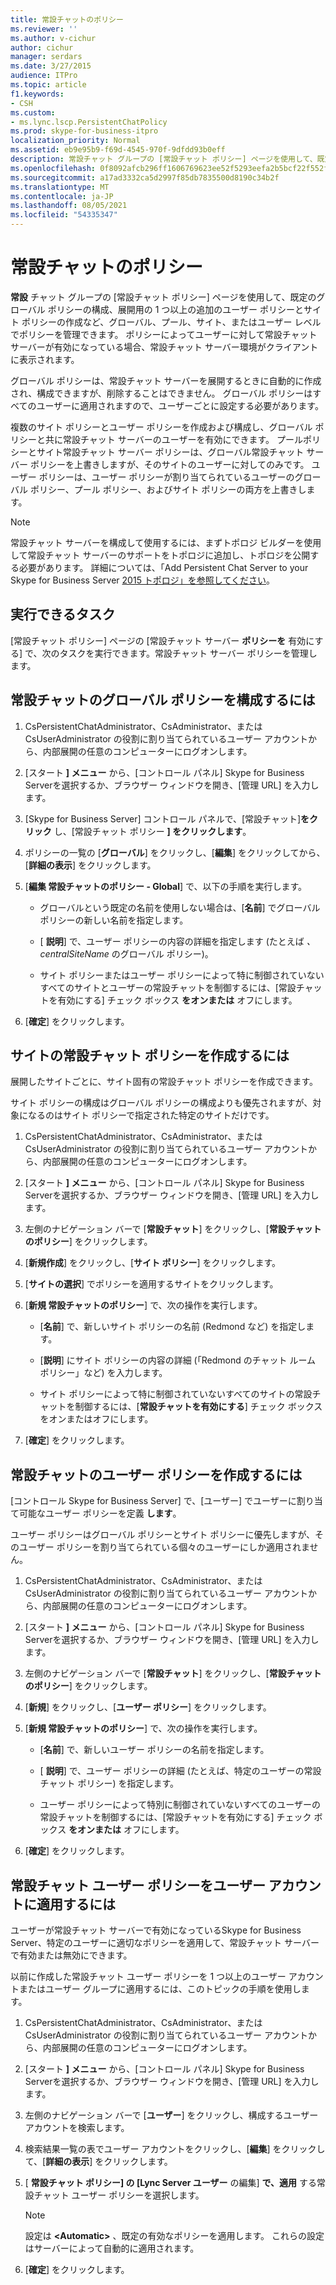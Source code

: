 ```yaml
---
title: 常設チャットのポリシー
ms.reviewer: ''
ms.author: v-cichur
author: cichur
manager: serdars
ms.date: 3/27/2015
audience: ITPro
ms.topic: article
f1.keywords:
- CSH
ms.custom:
- ms.lync.lscp.PersistentChatPolicy
ms.prod: skype-for-business-itpro
localization_priority: Normal
ms.assetid: eb9e95b9-f69d-4545-970f-9dfdd93b0eff
description: 常設チャット グループの [常設チャット ポリシー] ページを使用して、既定のグローバル ポリシーの構成、展開用の 1 つ以上の追加のユーザー ポリシーとサイト ポリシーの作成など、グローバル、プール、サイト、またはユーザー レベルでポリシーを管理できます。 ポリシーによってユーザーに対して常設チャット サーバーが有効になっている場合、常設チャット サーバー環境がクライアントに表示されます。
ms.openlocfilehash: 0f8092afcb296ff1606769623ee52f5293eefa2b5bcf22f552f797f447f52f71
ms.sourcegitcommit: a17ad3332ca5d2997f85db7835500d8190c34b2f
ms.translationtype: MT
ms.contentlocale: ja-JP
ms.lasthandoff: 08/05/2021
ms.locfileid: "54335347"
---
```

# <a name="persistent-chat-policy"></a>常設チャットのポリシー
 
**常設** チャット グループの [常設チャット ポリシー] ページを使用して、既定のグローバル ポリシーの構成、展開用の 1 つ以上の追加のユーザー ポリシーとサイト ポリシーの作成など、グローバル、プール、サイト、またはユーザー レベルでポリシーを管理できます。 ポリシーによってユーザーに対して常設チャット サーバーが有効になっている場合、常設チャット サーバー環境がクライアントに表示されます。
  
グローバル ポリシーは、常設チャット サーバーを展開するときに自動的に作成され、構成できますが、削除することはできません。 グローバル ポリシーはすべてのユーザーに適用されますので、ユーザーごとに設定する必要があります。
  
複数のサイト ポリシーとユーザー ポリシーを作成および構成し、グローバル ポリシーと共に常設チャット サーバーのユーザーを有効にできます。 プールポリシーとサイト常設チャット サーバー ポリシーは、グローバル常設チャット サーバー ポリシーを上書きしますが、そのサイトのユーザーに対してのみです。 ユーザー ポリシーは、ユーザー ポリシーが割り当てられているユーザーのグローバル ポリシー、プール ポリシー、およびサイト ポリシーの両方を上書きします。
  
> [!NOTE]
> 常設チャット サーバーを構成して使用するには、まずトポロジ ビルダーを使用して常設チャット サーバーのサポートをトポロジに追加し、トポロジを公開する必要があります。 詳細については、「Add Persistent Chat Server to your Skype for Business Server [2015 トポロジ」を参照してください](../../deploy/deploy-persistent-chat-server/add-persistent-chat-server.md)。 
  
## <a name="tasks-that-you-can-perform"></a>実行できるタスク

[常設チャット ポリシー] ページの [常設チャット サーバー **ポリシーを** 有効にする] で、次のタスクを実行できます。常設チャット サーバー ポリシーを管理します。
  
## <a name="to-configure-the-global-policy-for-persistent-chat"></a>常設チャットのグローバル ポリシーを構成するには

1. CsPersistentChatAdministrator、CsAdministrator、または CsUserAdministrator の役割に割り当てられているユーザー アカウントから、内部展開の任意のコンピューターにログオンします。
    
2. [スタート **] メニュー** から、[コントロール パネル] Skype for Business Serverを選択するか、ブラウザー ウィンドウを開き、[管理 URL] を入力します。
    
3. [Skype for Business Server] コントロール パネルで、[常設チャット]**をクリック** し、[常設チャット ポリシー **] をクリックします**。
    
4. ポリシーの一覧の [**グローバル**] をクリックし、[**編集**] をクリックしてから、[**詳細の表示**] をクリックします。
    
5. [**編集 常設チャットのポリシー - Global**] で、以下の手順を実行します。
    
   - グローバルという既定の名前を使用しない場合は、[**名前**] でグローバル ポリシーの新しい名前を指定します。
    
   - [ **説明**] で、ユーザー ポリシーの内容の詳細を指定します (たとえば  _、centralSiteName_ のグローバル ポリシー)。
    
   - サイト ポリシーまたはユーザー ポリシーによって特に制御されていないすべてのサイトとユーザーの常設チャットを制御するには、[常設チャットを有効にする] チェック ボックス **をオンまたは** オフにします。
    
6. [**確定**] をクリックします。
    
## <a name="to-create-a-persistent-chat-policy-for-a-site"></a>サイトの常設チャット ポリシーを作成するには

展開したサイトごとに、サイト固有の常設チャット ポリシーを作成できます。
  
サイト ポリシーの構成はグローバル ポリシーの構成よりも優先されますが、対象になるのはサイト ポリシーで指定された特定のサイトだけです。
  
1. CsPersistentChatAdministrator、CsAdministrator、または CsUserAdministrator の役割に割り当てられているユーザー アカウントから、内部展開の任意のコンピューターにログオンします。
    
2. [スタート **] メニュー** から、[コントロール パネル] Skype for Business Serverを選択するか、ブラウザー ウィンドウを開き、[管理 URL] を入力します。
    
3. 左側のナビゲーション バーで [**常設チャット**] をクリックし、[**常設チャットのポリシー**] をクリックします。
    
4. [**新規作成**] をクリックし、[**サイト ポリシー**] をクリックします。
    
5. [**サイトの選択**] でポリシーを適用するサイトをクリックします。
    
6. [**新規 常設チャットのポリシー**] で、次の操作を実行します。
    
   - [**名前**] で、新しいサイト ポリシーの名前 (Redmond など) を指定します。
    
   - [**説明**] にサイト ポリシーの内容の詳細 (「Redmond のチャット ルーム ポリシー」など) を入力します。
    
   - サイト ポリシーによって特に制御されていないすべてのサイトの常設チャットを制御するには、[**常設チャットを有効にする**] チェック ボックスをオンまたはオフにします。
    
7. [**確定**] をクリックします。
    
## <a name="to-create-a-user-policy-for-persistent-chat"></a>常設チャットのユーザー ポリシーを作成するには

[コントロール Skype for Business Server] で、[ユーザー] でユーザーに割り当て可能なユーザー ポリシーを定義 **します**。
  
ユーザー ポリシーはグローバル ポリシーとサイト ポリシーに優先しますが、そのユーザー ポリシーを割り当てられている個々のユーザーにしか適用されません。
  
1. CsPersistentChatAdministrator、CsAdministrator、または CsUserAdministrator の役割に割り当てられているユーザー アカウントから、内部展開の任意のコンピューターにログオンします。
    
2. [スタート **] メニュー** から、[コントロール パネル] Skype for Business Serverを選択するか、ブラウザー ウィンドウを開き、[管理 URL] を入力します。
    
3. 左側のナビゲーション バーで [**常設チャット**] をクリックし、[**常設チャットのポリシー**] をクリックします。
    
4. [**新規**] をクリックし、[**ユーザー ポリシー**] をクリックします。
    
5. [**新規 常設チャットのポリシー**] で、次の操作を実行します。
    
   - [**名前**] で、新しいユーザー ポリシーの名前を指定します。
    
   - [ **説明**] で、ユーザー ポリシーの詳細 (たとえば、特定のユーザーの常設チャット ポリシー) を指定します。
    
   - ユーザー ポリシーによって特別に制御されていないすべてのユーザーの常設チャットを制御するには、[常設チャットを有効にする] チェック ボックス **をオンまたは** オフにします。
    
6. [**確定**] をクリックします。
    
## <a name="to-apply-a-persistent-chat-user-policy-to-a-user-account"></a>常設チャット ユーザー ポリシーをユーザー アカウントに適用するには

ユーザーが常設チャット サーバーで有効になっているSkype for Business Server、特定のユーザーに適切なポリシーを適用して、常設チャット サーバーで有効または無効にできます。
  
以前に作成した常設チャット ユーザー ポリシーを 1 つ以上のユーザー アカウントまたはユーザー グループに適用するには、このトピックの手順を使用します。
  
1. CsPersistentChatAdministrator、CsAdministrator、または CsUserAdministrator の役割に割り当てられているユーザー アカウントから、内部展開の任意のコンピューターにログオンします。
    
2. [スタート **] メニュー** から、[コントロール パネル] Skype for Business Serverを選択するか、ブラウザー ウィンドウを開き、[管理 URL] を入力します。
    
3. 左側のナビゲーション バーで [**ユーザー**] をクリックし、構成するユーザー アカウントを検索します。
    
4. 検索結果一覧の表でユーザー アカウントをクリックし、[**編集**] をクリックして、[**詳細の表示**] をクリックします。
    
5. [ **常設チャット ポリシー] の [Lync Server ユーザー** の編集] **で、適用** する常設チャット ユーザー ポリシーを選択します。
    
    > [!NOTE]
    > 設定は **\<Automatic\>** 、既定の有効なポリシーを適用します。 これらの設定はサーバーによって自動的に適用されます。
  
6. [**確定**] をクリックします。
    

